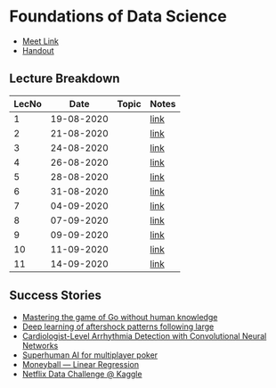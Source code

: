 # Foundations of Data Science

- [Meet Link](https://meet.google.com/eef-miga-dqq)
- [Handout](https://drive.google.com/file/d/1S2V6ZLp9AhxSujuxOT9Iy23M0pB0pmpY/view?usp=sharing)

## Lecture Breakdown

| LecNo | Date       | Topic | Notes                         |
| ----- | ---------- | ----- | ----------------------------- |
| 1     | 19-08-2020 |       | [link](Lec1Aug19/README.md)   |
| 2     | 21-08-2020 |       | [link](Lec2Aug21/README.md)   |
| 3     | 24-08-2020 |       | [link](Lec3Aug24/README.md)   |
| 4     | 26-08-2020 |       | [link](Lec4Aug26/README.md)   |
| 5     | 28-08-2020 |       | [link](Lec5Aug28/README.md)   |
| 6     | 31-08-2020 |       | [link](Lec6Aug31/README.md)   |
| 7     | 04-09-2020 |       | [link](Lec7Sept4/README.md)   |
| 8     | 07-09-2020 |       | [link](Lec8Sept7/README.md)   |
| 9     | 09-09-2020 |       | [link](Lec9Sept9/README.md)   |
| 10    | 11-09-2020 |       | [link](Lec10Sept11/README.md) |
| 11    | 14-09-2020 |       | [link](Lec11Sept14/README.md) |

## Success Stories

- [Mastering the game of Go without human knowledge](https://drive.google.com/file/d/1HC-B80ygFd_3q1alfYCxFBu5HyGC3psA/view?usp=sharing)
- [Deep learning of aftershock patterns following large](https://drive.google.com/file/d/1n_Z7nSuL3Rv22_rSFI97ixNEZ9lWSHua/view?usp=sharing)
- [Cardiologist-Level Arrhythmia Detection with Convolutional Neural Networks](https://drive.google.com/file/d/1e75WGNrCKNYhEJj3MV9DjwcoIXbFnLeT/view?usp=sharing)
- [Superhuman AI for multiplayer poker](https://drive.google.com/file/d/1VjPHqdEQV-_DCb4dWB71E-enOsQSo0yu/view?usp=sharing)
- [Moneyball — Linear Regression](https://towardsdatascience.com/moneyball-linear-regression-76034259af5e)
- [Netflix Data Challenge @ Kaggle](https://www.kaggle.com/netflix-inc/netflix-prize-data)
